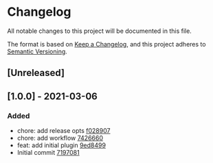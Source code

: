 # Changelog
All notable changes to this project will be documented in this file.

The format is based on [Keep a Changelog](https://keepachangelog.com/en/1.0.0/),
and this project adheres to [Semantic Versioning](https://semver.org/spec/v2.0.0.html).

## [Unreleased]

## [1.0.0] - 2021-03-06
### Added
- chore: add release opts [f028907](https://github.com/josteph/esbuild-plugin-lodash/commit/f028907)
- chore: add workflow [7426660](https://github.com/josteph/esbuild-plugin-lodash/commit/7426660)
- feat: add initial plugin [9ed8499](https://github.com/josteph/esbuild-plugin-lodash/commit/9ed8499)
- Initial commit [7197081](https://github.com/josteph/esbuild-plugin-lodash/commit/7197081)